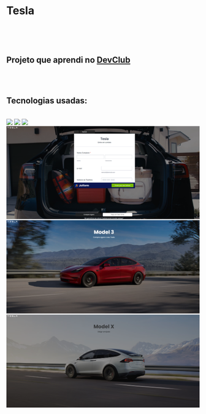 <h1>Tesla</h1>
<br>
<br>
<br>
<h2>Projeto que aprendi no <a href="https://rodolfomori.com.br/devclub">DevClub</a></h2>
<br>
<br>
<h2>Tecnologias usadas:</h2>
<br>
<img src="https://img.shields.io/badge/HTML5-E34F26?style=for-the-badge&logo=html5&logoColor=white">
<img src="https://img.shields.io/badge/CSS3-1572B6?style=for-the-badge&logo=css3&logoColor=white">
<img src="https://img.shields.io/badge/JavaScript-F7DF1E?style=for-the-badge&logo=javascript&logoColor=black">
<br>
<img src="https://github.com/augustobzrr/Project-Tesla/blob/main/img/tesla0.png?raw=true">
<img src="https://github.com/augustobzrr/Project-Tesla/blob/main/img/tesla1.png?raw=true">
<img src="https://github.com/augustobzrr/Project-Tesla/blob/main/img/tesla2.png?raw=true">
